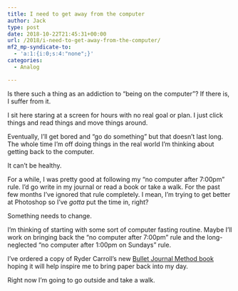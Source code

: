 ```yaml
---
title: I need to get away from the computer
author: Jack
type: post
date: 2018-10-22T21:45:31+00:00
url: /2018/i-need-to-get-away-from-the-computer/
mf2_mp-syndicate-to:
  - 'a:1:{i:0;s:4:"none";}'
categories:
  - Analog

---
```

Is there such a thing as an addiction to &#8220;being on the computer&#8221;? If there is, I suffer from it.

I sit here staring at a screen for hours with no real goal or plan. I just click things and read things and move things around.

Eventually, I&#8217;ll get bored and &#8220;go do something&#8221; but that doesn&#8217;t last long. The whole time I&#8217;m off doing things in the real world I&#8217;m thinking about getting back to the computer.

It can&#8217;t be healthy.

For a while, I was pretty good at following my &#8220;no computer after 7:00pm&#8221; rule. I&#8217;d go write in my journal or read a book or take a walk. For the past few months I&#8217;ve ignored that rule completely. I mean, I&#8217;m trying to get better at Photoshop so I&#8217;ve _gotta_ put the time in, right?

Something needs to change.

I&#8217;m thinking of starting with some sort of computer fasting routine. Maybe I&#8217;ll work on bringing back the &#8220;no computer after 7:00pm&#8221; rule and the long-neglected &#8220;no computer after 1:00pm on Sundays&#8221; rule.

I&#8217;ve ordered a copy of Ryder Carroll&#8217;s new [Bullet Journal Method book][1] hoping it will help inspire me to bring paper back into my day.

Right now I&#8217;m going to go outside and take a walk.

 [1]: https://bulletjournal.com/pages/book